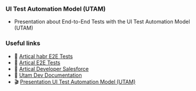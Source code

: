 ### UI Test Automation Model (UTAM)
- Presentation about End-to-End Tests with the UI Test Automation Model (UTAM)

### Useful links
- 👀 [Artical habr E2E Tests](https://habr.com/ru/post/417395/)
- 👀 [Artical E2E Tests](https://codernet.ru/articles/drugoe/end-to-end_ili_e2e-proczess_chto_eto_skvoznoe_testirovanie/)
- 👀 [Artical Developer Salesforce](https://developer.salesforce.com/blogs/2022/05/run-end-to-end-tests-with-the-ui-test-automation-model-utam)
- 📖 [Utam Dev Documentation](https://utam.dev/)
- 🎬 [Presentation UI Test Automation Model (UTAM)](https://github.com/vovantais/Presentation-UTAM )

